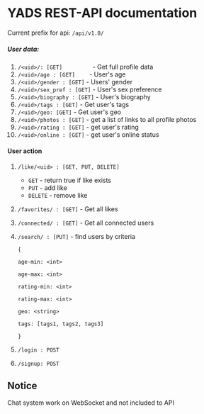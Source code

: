 YADS REST-API documentation
===========================

Current prefix for api: `/api/v1.0/`
##### User data:
1. `/<uid>/: [GET]         ` - Get full profile data
1. `/<uid>/age : [GET]    ` - User's age
1. `/<uid>/gender : [GET]` - Users' gender
1. `/<uid>/sex_pref : [GET]` - User's sex preference
1. `/<uid>/biography : [GET]` - User's biography
1. `/<uid>/tags : [GET]` - Get user's tags
1. `/<uid>/geo: [GET]` - Get user's geo
1. `/<uid>/photos : [GET]` - get a list of links to all profile photos
1. `/<uid>/rating : [GET]` - get user's rating
1. `/<uid>/online : [GET]` - get user's online status

#### User action
1. `/like/<uid> : [GET, PUT, DELETE]`
    + `GET` - return true if like exists
    + `PUT` - add like
    + `DELETE` - remove like
1. `/favorites/ : [GET]` - Get all likes
1. `/connected/ : [GET]` - Get all connected users
1. `/search/ : [PUT]` - find users by criteria

    `{`
    
    `age-min: <int>`
    
    `age-max: <int>`
    
    `rating-min: <int>`
    
    `rating-max: <int>`
    
    `geo: <string>`
    
    `tags: [tags1, tags2, tags3]`
    
    `}`
    
1. `/login : POST`
1. `/signup: POST`

## Notice
Chat system work on WebSocket and not included to API